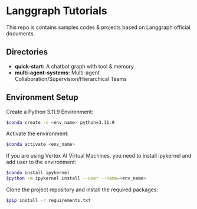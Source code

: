 # Langgraph Tutorials

This repo is contains samples codes & projects based on Langgraph official documents.

## Directories
+ **quick-start:** A chatbot graph with tool & memory
+ **multi-agent-systems:** Multi-agent Collaboration/Supervision/Hierarchical Teams



## Environment Setup
Create a Python 3.11.9 Environment:
   ```bash
   $conda create -n <env_name> python=3.11.9
   ```

Activate the environment:
```bash
$conda activate <env_name>
```

If you are using Vertex AI Virtual Machines, you need to install ipykernel and add user to the environment:
```bash
$conda install ipykernel
$python -m ipykernel install --user --name=<env_name>
```

Clone the project repository and install the required packages:
```bash
$pip install -r requirements.txt
```

